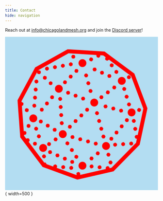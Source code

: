 ```yaml
---
title: Contact
hide: navigation
---
```


Reach out at [info@chicagolandmesh.org](mailto:info@chicagolandmesh.org)
and join the [Discord server](https://chicagolandmesh.org/discord)!

![Chicagoland Mesh Logo](/assets/images/logo-background.png){ width=500 }
